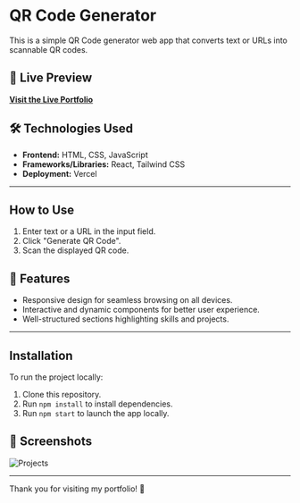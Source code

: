# QR Code Generator

This is a simple QR Code generator web app that converts text or URLs into scannable QR codes.

## 🌟 Live Preview
**[Visit the Live Portfolio](https://qr-code-generate-sigma.vercel.app/)**

## 🛠️ Technologies Used

- **Frontend:** HTML, CSS, JavaScript
- **Frameworks/Libraries:** React, Tailwind CSS
- **Deployment:** Vercel

---

## How to Use
1. Enter text or a URL in the input field.
2. Click "Generate QR Code".
3. Scan the displayed QR code.

## 🚀 Features

- Responsive design for seamless browsing on all devices.
- Interactive and dynamic components for better user experience.
- Well-structured sections highlighting skills and projects.

---

## Installation
To run the project locally:
1. Clone this repository.
2. Run `npm install` to install dependencies.
3. Run `npm start` to launch the app locally.
   

## 📸 Screenshots
![Projects](https://i.ibb.co.com/3v01S9z/Screenshot-2024-12-30-131234.png)

---

Thank you for visiting my portfolio! 🌟

